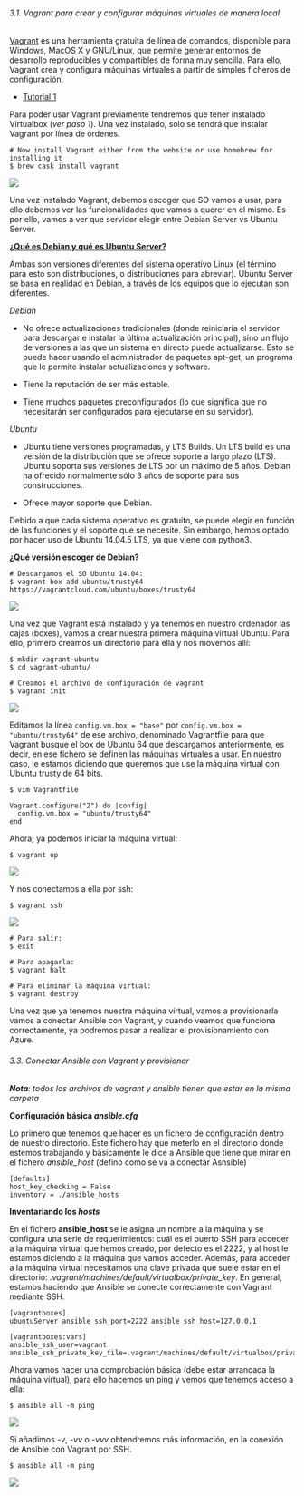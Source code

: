 ###### 3.1. Vagrant para crear y configurar máquinas virtuales de manera local

[Vagrant](http://www.conasa.es/blog/vagrant-la-herramienta-para-crear-entornos-de-desarrollo-reproducibles/) es una herramienta gratuita de línea de comandos, disponible para Windows, MacOS X y GNU/Linux, que permite generar entornos de desarrollo reproducibles y compartibles de forma muy sencilla. Para ello, Vagrant crea y configura máquinas virtuales a partir de simples ficheros de configuración.

- [Tutorial 1](https://fortinux.gitbooks.io/humble_tips/content/capitulo_1_usando_aplicaciones_en_linux/tutorial_instalar_vagrant_para_usar_ambientes_virtuales_en_gnulinux.html)

Para poder usar Vagrant previamente tendremos que tener instalado Virtualbox (_ver paso 1_). Una vez instalado, solo se tendrá que instalar Vagrant por línea de órdenes.

~~~
# Now install Vagrant either from the website or use homebrew for installing it
$ brew cask install vagrant
~~~

![](images/vagrant0.png)

Una vez instalado Vagrant, debemos escoger que SO vamos a usar, para ello debemos ver las funcionalidades que vamos a querer en el mismo. Es por ello, vamos a ver que servidor elegir entre Debian Server vs Ubuntu Server.

[**¿Qué es Debian y qué es Ubuntu Server?**](http://www.servidorinfo.info/que-servidor-os-elegir-en-2018-debian-server-vs-ubuntu-server/)

Ambas son versiones diferentes del sistema operativo Linux (el término para esto son distribuciones, o distribuciones para abreviar). Ubuntu Server se basa en realidad en Debian, a través de los equipos que lo ejecutan son diferentes.

_Debian_

- No ofrece actualizaciones tradicionales (donde reiniciaría el servidor para descargar e instalar la última actualización principal), sino un flujo de versiones a las que un sistema en directo puede actualizarse. Esto se puede hacer usando el administrador de paquetes apt-get, un programa que le permite instalar actualizaciones y software.

- Tiene la reputación de ser más estable.

- Tiene muchos paquetes preconfigurados (lo que significa que no necesitarán ser configurados para ejecutarse en su servidor).

_Ubuntu_

- Ubuntu tiene versiones programadas, y LTS Builds. Un LTS build es una versión de la distribución que se ofrece soporte a largo plazo (LTS). Ubuntu soporta sus versiones de LTS por un máximo de 5 años. Debian ha ofrecido normalmente sólo 3 años de soporte para sus construcciones.

- Ofrece mayor soporte que Debian.

Debido a que cada sistema operativo es gratuito, se puede elegir en función de las funciones y el soporte que se necesite. Sin embargo, hemos optado por hacer uso de Ubuntu 14.04.5 LTS, ya que viene con python3.


**¿Qué versión escoger de Debian?**

~~~
# Descargamos el SO Ubuntu 14.04:
$ vagrant box add ubuntu/trusty64 https://vagrantcloud.com/ubuntu/boxes/trusty64
~~~

![](images/vagrant1.png)

Una vez que Vagrant está instalado y ya tenemos en nuestro ordenador las cajas (boxes), vamos a crear nuestra primera máquina virtual Ubuntu. Para ello, primero creamos un directorio para ella y nos movemos allí:

~~~
$ mkdir vagrant-ubuntu
$ cd vagrant-ubuntu/

# Creamos el archivo de configuración de vagrant
$ vagrant init
~~~

![](images/vagrant2.png)

Editamos la línea `config.vm.box = "base"` por `config.vm.box = "ubuntu/trusty64"` de ese archivo, denominado Vagrantfile para que Vagrant busque el box de Ubuntu 64 que descargamos anteriormente, es decir, en ese fichero se definen las máquinas virtuales a usar. En nuestro caso, le estamos diciendo que queremos que use la máquina virtual con Ubuntu trusty de 64 bits.

~~~
$ vim Vagrantfile

Vagrant.configure("2") do |config|
  config.vm.box = "ubuntu/trusty64"
end
~~~

Ahora, ya podemos iniciar la máquina virtual:

~~~
$ vagrant up
~~~

![](images/vagrant3.png)

Y nos conectamos a ella por ssh:

~~~
$ vagrant ssh
~~~

![](images/vagrant4.png)

~~~
# Para salir:
$ exit

# Para apagarla:
$ vagrant halt

# Para eliminar la máquina virtual:
$ vagrant destroy
~~~

Una vez que ya tenemos nuestra máquina virtual, vamos a provisionarla  vamos a conectar Ansible con Vagrant, y cuando veamos que funciona correctamente, ya podremos pasar a realizar el provisionamiento con Azure.


###### 3.3. Conectar Ansible con Vagrant y provisionar

_**Nota**: todos los archivos de vagrant y ansible tienen que estar en la misma carpeta_

**Configuración básica _ansible.cfg_**

Lo primero que tenemos que hacer es un fichero de configuración dentro de nuestro directorio. Este fichero hay que meterlo en el directorio donde estemos trabajando y básicamente le dice a Ansible que tiene que mirar en el fichero *ansible_host* (defino como se va a conectar Asnsible)

```
[defaults]
host_key_checking = False
inventory = ./ansible_hosts
```

**Inventariando los _hosts_**

En el fichero **ansible_host** se le asigna un nombre a la máquina y se configura una serie de requerimientos: cuál es el puerto SSH para acceder a la máquina virtual que hemos creado, por defecto es el 2222, y al host le estamos diciendo a la máquina que vamos acceder. Además, para acceder a la máquina virtual necesitamos una clave privada que suele estar en el directorio: *.vagrant/machines/default/virtualbox/private_key*. En general, estamos haciendo que Ansible se conecte correctamente con Vagrant mediante SSH.

```
[vagrantboxes]
ubuntuServer ansible_ssh_port=2222 ansible_ssh_host=127.0.0.1

[vagrantboxes:vars]
ansible_ssh_user=vagrant
ansible_ssh_private_key_file=.vagrant/machines/default/virtualbox/private_key
```

Ahora vamos hacer una comprobación básica (debe estar arrancada la máquina virtual), para ello hacemos un ping y vemos que tenemos acceso a ella:

```
$ ansible all -m ping
```


![](images/vagrant5.png)

Si añadimos _-v_, _-vv_ o _-vvv_ obtendremos más información, en la conexión de Ansible con Vagrant por SSH.

```
$ ansible all -m ping
```

![](images/vagrant6.png)
